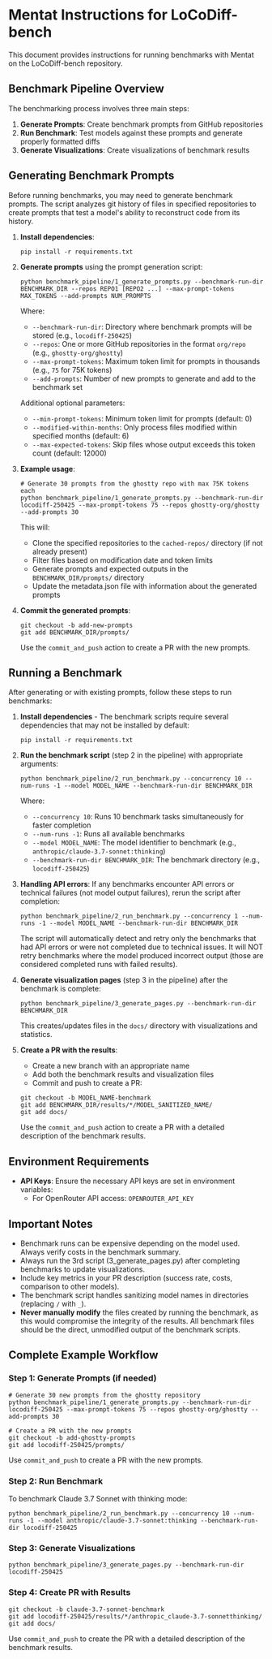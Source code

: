 # Mentat Instructions for LoCoDiff-bench

This document provides instructions for running benchmarks with Mentat on the LoCoDiff-bench repository.

## Benchmark Pipeline Overview

The benchmarking process involves three main steps:
1. **Generate Prompts**: Create benchmark prompts from GitHub repositories
2. **Run Benchmark**: Test models against these prompts and generate properly formatted diffs
3. **Generate Visualizations**: Create visualizations of benchmark results

## Generating Benchmark Prompts

Before running benchmarks, you may need to generate benchmark prompts. The script analyzes git history of files in specified repositories to create prompts that test a model's ability to reconstruct code from its history.

1. **Install dependencies**:
   ```
   pip install -r requirements.txt
   ```

2. **Generate prompts** using the prompt generation script:
   ```
   python benchmark_pipeline/1_generate_prompts.py --benchmark-run-dir BENCHMARK_DIR --repos REPO1 [REPO2 ...] --max-prompt-tokens MAX_TOKENS --add-prompts NUM_PROMPTS
   ```

   Where:
   - `--benchmark-run-dir`: Directory where benchmark prompts will be stored (e.g., `locodiff-250425`)
   - `--repos`: One or more GitHub repositories in the format `org/repo` (e.g., `ghostty-org/ghostty`)
   - `--max-prompt-tokens`: Maximum token limit for prompts in thousands (e.g., `75` for 75K tokens)
   - `--add-prompts`: Number of new prompts to generate and add to the benchmark set

   Additional optional parameters:
   - `--min-prompt-tokens`: Minimum token limit for prompts (default: 0)
   - `--modified-within-months`: Only process files modified within specified months (default: 6)
   - `--max-expected-tokens`: Skip files whose output exceeds this token count (default: 12000)

3. **Example usage**:
   ```
   # Generate 30 prompts from the ghostty repo with max 75K tokens each
   python benchmark_pipeline/1_generate_prompts.py --benchmark-run-dir locodiff-250425 --max-prompt-tokens 75 --repos ghostty-org/ghostty --add-prompts 30
   ```

   This will:
   - Clone the specified repositories to the `cached-repos/` directory (if not already present)
   - Filter files based on modification date and token limits
   - Generate prompts and expected outputs in the `BENCHMARK_DIR/prompts/` directory
   - Update the metadata.json file with information about the generated prompts

4. **Commit the generated prompts**:
   ```
   git checkout -b add-new-prompts
   git add BENCHMARK_DIR/prompts/
   ```
   Use the `commit_and_push` action to create a PR with the new prompts.

## Running a Benchmark

After generating or with existing prompts, follow these steps to run benchmarks:

1. **Install dependencies** - The benchmark scripts require several dependencies that may not be installed by default:
   ```
   pip install -r requirements.txt
   ```

2. **Run the benchmark script** (step 2 in the pipeline) with appropriate arguments:
   ```
   python benchmark_pipeline/2_run_benchmark.py --concurrency 10 --num-runs -1 --model MODEL_NAME --benchmark-run-dir BENCHMARK_DIR
   ```
   
   Where:
   - `--concurrency 10`: Runs 10 benchmark tasks simultaneously for faster completion
   - `--num-runs -1`: Runs all available benchmarks
   - `--model MODEL_NAME`: The model identifier to benchmark (e.g., `anthropic/claude-3.7-sonnet:thinking`)
   - `--benchmark-run-dir BENCHMARK_DIR`: The benchmark directory (e.g., `locodiff-250425`)

3. **Handling API errors**: If any benchmarks encounter API errors or technical failures (not model output failures), rerun the script after completion:
   ```
   python benchmark_pipeline/2_run_benchmark.py --concurrency 1 --num-runs -1 --model MODEL_NAME --benchmark-run-dir BENCHMARK_DIR
   ```
   
   The script will automatically detect and retry only the benchmarks that had API errors or were not completed due to technical issues. It will NOT retry benchmarks where the model produced incorrect output (those are considered completed runs with failed results).

4. **Generate visualization pages** (step 3 in the pipeline) after the benchmark is complete:
   ```
   python benchmark_pipeline/3_generate_pages.py --benchmark-run-dir BENCHMARK_DIR
   ```
   
   This creates/updates files in the `docs/` directory with visualizations and statistics.

5. **Create a PR with the results**:
   - Create a new branch with an appropriate name
   - Add both the benchmark results and visualization files
   - Commit and push to create a PR:
   
   ```
   git checkout -b MODEL_NAME-benchmark
   git add BENCHMARK_DIR/results/*/MODEL_SANITIZED_NAME/
   git add docs/
   ```
   
   Use the `commit_and_push` action to create a PR with a detailed description of the benchmark results.

## Environment Requirements

- **API Keys**: Ensure the necessary API keys are set in environment variables:
  - For OpenRouter API access: `OPENROUTER_API_KEY`

## Important Notes

- Benchmark runs can be expensive depending on the model used. Always verify costs in the benchmark summary.
- Always run the 3rd script (3_generate_pages.py) after completing benchmarks to update visualizations.
- Include key metrics in your PR description (success rate, costs, comparison to other models).
- The benchmark script handles sanitizing model names in directories (replacing `/` with `_`).
- **Never manually modify** the files created by running the benchmark, as this would compromise the integrity of the results. All benchmark files should be the direct, unmodified output of the benchmark scripts.

## Complete Example Workflow

### Step 1: Generate Prompts (if needed)

```
# Generate 30 new prompts from the ghostty repository
python benchmark_pipeline/1_generate_prompts.py --benchmark-run-dir locodiff-250425 --max-prompt-tokens 75 --repos ghostty-org/ghostty --add-prompts 30

# Create a PR with the new prompts
git checkout -b add-ghostty-prompts
git add locodiff-250425/prompts/
```

Use `commit_and_push` to create a PR with the new prompts.

### Step 2: Run Benchmark

To benchmark Claude 3.7 Sonnet with thinking mode:

```
python benchmark_pipeline/2_run_benchmark.py --concurrency 10 --num-runs -1 --model anthropic/claude-3.7-sonnet:thinking --benchmark-run-dir locodiff-250425
```

### Step 3: Generate Visualizations

```
python benchmark_pipeline/3_generate_pages.py --benchmark-run-dir locodiff-250425
```

### Step 4: Create PR with Results

```
git checkout -b claude-3.7-sonnet-benchmark
git add locodiff-250425/results/*/anthropic_claude-3.7-sonnetthinking/
git add docs/
```

Use `commit_and_push` to create the PR with a detailed description of the benchmark results.
